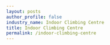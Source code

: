 ```yaml
---
layout: posts 
author_profile: false 
industry_name: Indoor Climbing Centre
title: Indoor Climbing Centre
permalink: /indoor-climbing-centre
---
```

